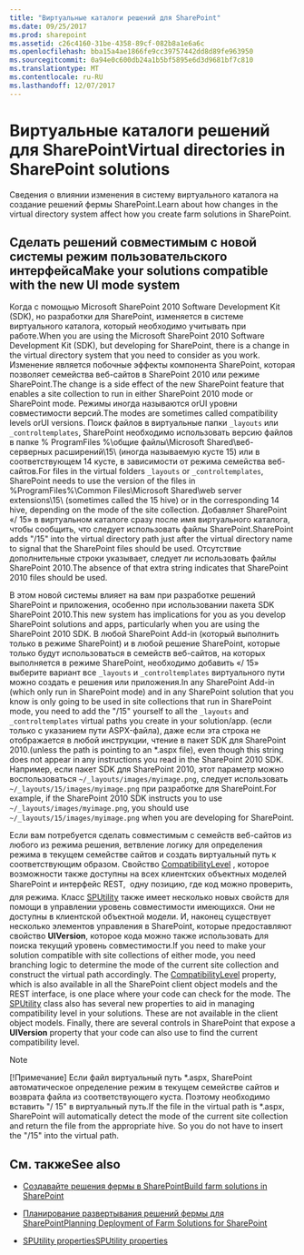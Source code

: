 ```yaml
---
title: "Виртуальные каталоги решений для SharePoint"
ms.date: 09/25/2017
ms.prod: sharepoint
ms.assetid: c26c4160-31be-4358-89cf-082b8a1e6a6c
ms.openlocfilehash: bba15a4ae1866fe9cc39757442dd8d89fe963950
ms.sourcegitcommit: 0a94e0c600db24a1b5bf5895e6d3d9681bf7c810
ms.translationtype: MT
ms.contentlocale: ru-RU
ms.lasthandoff: 12/07/2017
---
```

# <a name="virtual-directories-in-sharepoint-solutions"></a><span data-ttu-id="94078-102">Виртуальные каталоги решений для SharePoint</span><span class="sxs-lookup"><span data-stu-id="94078-102">Virtual directories in SharePoint solutions</span></span>
<span data-ttu-id="94078-103">Сведения о влиянии изменения в систему виртуального каталога на создание решений фермы SharePoint.</span><span class="sxs-lookup"><span data-stu-id="94078-103">Learn about how changes in the virtual directory system affect how you create farm solutions in SharePoint.</span></span>
## <a name="make-your-solutions-compatible-with-the-new-ui-mode-system"></a><span data-ttu-id="94078-104">Сделать решений совместимым с новой системы режим пользовательского интерфейса</span><span class="sxs-lookup"><span data-stu-id="94078-104">Make your solutions compatible with the new UI mode system</span></span>

<span data-ttu-id="94078-105">Когда с помощью Microsoft SharePoint 2010 Software Development Kit (SDK), но разработки для SharePoint, изменяется в системе виртуального каталога, который необходимо учитывать при работе.</span><span class="sxs-lookup"><span data-stu-id="94078-105">When you are using the Microsoft SharePoint 2010 Software Development Kit (SDK), but developing for SharePoint, there is a change in the virtual directory system that you need to consider as you work.</span></span> <span data-ttu-id="94078-106">Изменение является побочные эффекты компонента SharePoint, которая позволяет семейства веб-сайтов в SharePoint 2010 или режиме SharePoint.</span><span class="sxs-lookup"><span data-stu-id="94078-106">The change is a side effect of the new SharePoint feature that enables a site collection to run in either SharePoint 2010 mode or SharePoint mode.</span></span> <span data-ttu-id="94078-107">Режимы иногда называются orUI уровни совместимости версий.</span><span class="sxs-lookup"><span data-stu-id="94078-107">The modes are sometimes called compatibility levels orUI versions.</span></span> <span data-ttu-id="94078-108">Поиск файлов в виртуальные папки `_layouts` или `_controltemplates`, SharePoint необходимо использовать версию файлов в папке % ProgramFiles %\\общие файлы\\Microsoft Shared\\веб-серверных расширений\\15\\ (иногда называемую кусте 15) или в соответствующем 14 кусте, в зависимости от режима семейства веб-сайтов.</span><span class="sxs-lookup"><span data-stu-id="94078-108">For files in the virtual folders  `_layouts` or `_controltemplates`, SharePoint needs to use the version of the files in %ProgramFiles%\\Common Files\\Microsoft Shared\\web server extensions\\15\\ (sometimes called the 15 hive) or in the corresponding 14 hive, depending on the mode of the site collection.</span></span> <span data-ttu-id="94078-109">Добавляет SharePoint «/ 15» в виртуальном каталоге сразу после имя виртуального каталога, чтобы сообщить, что следует использовать файлы SharePoint.</span><span class="sxs-lookup"><span data-stu-id="94078-109">SharePoint adds "/15" into the virtual directory path just after the virtual directory name to signal that the SharePoint files should be used.</span></span> <span data-ttu-id="94078-110">Отсутствие дополнительные строки указывает, следует ли использовать файлы SharePoint 2010.</span><span class="sxs-lookup"><span data-stu-id="94078-110">The absence of that extra string indicates that SharePoint 2010 files should be used.</span></span>
  
    
    
<span data-ttu-id="94078-111">В этом новой системы влияет на вам при разработке решений SharePoint и приложения, особенно при использовании пакета SDK SharePoint 2010.</span><span class="sxs-lookup"><span data-stu-id="94078-111">This new system has implications for you as you develop SharePoint solutions and apps, particularly when you are using the SharePoint 2010 SDK.</span></span> <span data-ttu-id="94078-112">В любой SharePoint Add-in (который выполнить только в режиме SharePoint) и в любой решение SharePoint, которые только будут использоваться в семейств веб-сайтов, на которых выполняется в режиме SharePoint, необходимо добавить «/ 15» выберите вариант все `_layouts` и `_controltemplates` виртуального пути можно создать e решения или приложения.</span><span class="sxs-lookup"><span data-stu-id="94078-112">In any SharePoint Add-in (which only run in SharePoint mode) and in any SharePoint solution that you know is only going to be used in site collections that run in SharePoint mode, you need to add the "/15" yourself to all the  `_layouts` and `_controltemplates` virtual paths you create in your solution/app.</span></span> <span data-ttu-id="94078-113">(если только с указанием пути ASPX-файла), даже если эта строка не отображается в любой инструкции, чтение в пакет SDK для SharePoint 2010.</span><span class="sxs-lookup"><span data-stu-id="94078-113">(unless the path is pointing to an *.aspx file), even though this string does not appear in any instructions you read in the SharePoint 2010 SDK.</span></span> <span data-ttu-id="94078-114">Например, если пакет SDK для SharePoint 2010, этот параметр можно воспользоваться `~/_layouts/images/myimage.png`, следует использовать `~/_layouts/15/images/myimage.png` при разработке для SharePoint.</span><span class="sxs-lookup"><span data-stu-id="94078-114">For example, if the SharePoint 2010 SDK instructs you to use `~/_layouts/images/myimage.png`, you should use  `~/_layouts/15/images/myimage.png` when you are developing for SharePoint.</span></span>
  
    
    
<span data-ttu-id="94078-p103">Если вам потребуется сделать совместимым с семейств веб-сайтов из любого из режима решения, ветвление логику для определения режима в текущем семействе сайтов и создать виртуальный путь к соответствующим образом. Свойство  [CompatibilityLevel](https://msdn.microsoft.com/library/Microsoft.SharePoint.SPSite.CompatibilityLevel.aspx) , которое возможности также доступны на всех клиентских объектных моделей SharePoint и интерфейс REST,  одну позицию, где код можно проверить, для режима. Класс [SPUtility](https://msdn.microsoft.com/library/Microsoft.SharePoint.Utilities.SPUtility.aspx) также имеет несколько новых свойств для помощи в управлении уровень совместимости имеющихся. Они не доступны в клиентской объектной модели. И, наконец существует несколько элементов управления в SharePoint, которые предоставляют свойство **UIVersion**, которое кода можно также использовать для поиска текущий уровень совместимости.</span><span class="sxs-lookup"><span data-stu-id="94078-p103">If you need to make your solution compatible with site collections of either mode, you need branching logic to determine the mode of the current site collection and construct the virtual path accordingly. The  [CompatibilityLevel](https://msdn.microsoft.com/library/Microsoft.SharePoint.SPSite.CompatibilityLevel.aspx) property, which is also available in all the SharePoint client object models and the REST interface, is one place where your code can check for the mode. The [SPUtility](https://msdn.microsoft.com/library/Microsoft.SharePoint.Utilities.SPUtility.aspx) class also has several new properties to aid in managing compatibility level in your solutions. These are not available in the client object models. Finally, there are several controls in SharePoint that expose a **UIVersion** property that your code can also use to find the current compatibility level.</span></span>
  
> [!NOTE] 
> <span data-ttu-id="94078-p104">[!Примечание] Если файл виртуальный путь *.aspx, SharePoint автоматическое определение режим в текущем семействе сайтов и возврата файла из соответствующего куста. Поэтому необходимо вставить "/ 15" в виртуальный путь.</span><span class="sxs-lookup"><span data-stu-id="94078-p104">If the file in the virtual path is *.aspx, SharePoint will automatically detect the mode of the current site collection and return the file from the appropriate hive. So you do not have to insert the "/15" into the virtual path.</span></span> 
  
    
    


## <a name="see-also"></a><span data-ttu-id="94078-122">См. также</span><span class="sxs-lookup"><span data-stu-id="94078-122">See also</span></span>
<span data-ttu-id="94078-123"><a name="bk_addresources"> </a></span><span class="sxs-lookup"><span data-stu-id="94078-123"></span></span>


-  [<span data-ttu-id="94078-124">Создавайте решения фермы в SharePoint</span><span class="sxs-lookup"><span data-stu-id="94078-124">Build farm solutions in SharePoint</span></span>](build-farm-solutions-in-sharepoint.md)
    
  
-  [<span data-ttu-id="94078-125">Планирование развертывания решений фермы для SharePoint</span><span class="sxs-lookup"><span data-stu-id="94078-125">Planning Deployment of Farm Solutions for SharePoint</span></span>](http://blogs.technet.com/b/mspfe/archive/2013/02/04/planning-deployment-of-farm-solutions-for-sharepoint.aspx)
    
  
-  [<span data-ttu-id="94078-126">SPUtility properties</span><span class="sxs-lookup"><span data-stu-id="94078-126">SPUtility properties</span></span>](http://msdn.microsoft.com/library/Properties.T:Microsoft.SharePoint.Utilities.SPUtility.aspx)
    
  

